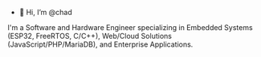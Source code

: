 - 👋 Hi, I’m @chad

I'm a Software and Hardware Engineer specializing in Embedded Systems (ESP32, FreeRTOS, C/C++), Web/Cloud Solutions (JavaScript/PHP/MariaDB), and Enterprise Applications.


